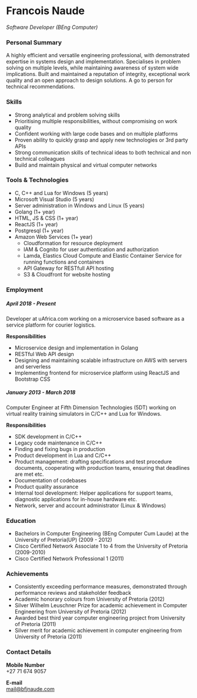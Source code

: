 # Francois Naude 
*Software Developer (BEng Computer)*

### Personal Summary

A highly efficient and versatile engineering professional, with demonstrated expertise in systems design and
implementation. Specialises in problem solving on multiple levels, while maintaining awareness of system wide
implications. Built and maintained a reputation of integrity, exceptional work quality and an open approach to design
solutions. A go to person for technical recommendations.

### Skills

-   Strong analytical and problem solving skills
-   Prioritising multiple responsibilities, without compromising on work quality
-   Confident working with large code bases and on multiple platforms
-   Proven ability to quickly grasp and apply new technologies or 3rd party APIs
-   Strong communication skills of technical ideas to both technical and non technical colleagues
-   Build and maintain physical and virtual computer networks

### Tools & Technologies

-   C, C++ and Lua for Windows (5 years)
-   Microsoft Visual Studio (5 years)
-   Server administration in Windows and Linux (5 years)
-   Golang (1+ year)
-   HTML, JS & CSS (1+ year)
-   ReactJS (1+ year)
-   Postgresql (1+ year)
-   Amazon Web Services (1+ year)
    -   Cloudformation for resource deployment
    -   IAM & Cognito for user authentication and authorization
    -   Lamda, Elastics Cloud Compute and Elastic Container Service for running functions and containers
    -   API Gateway for RESTfull API hosting
    -   S3 & Cloudfront for website hosting

### Employment

##### April 2018 - Present

Developer at uAfrica.com working on a microservice based software as a service platform for courier logistics.

**Responsibilities**

-   Microservice design and implementation in Golang
-   RESTful Web API design
-   Designing and maintaining scalable infrastructure on AWS with servers and serverless
-   Implementing frontend for microservice platform using ReactJS and Bootstrap CSS

##### January 2013 - March 2018

Computer Engineer at Fifth Dimension Technologies (5DT) working on virtual reality training simulators in C/C++ and Lua
for Windows.

**Responsibilities**

-   SDK development in C/C++
-   Legacy code maintenance in C/C++
-   Finding and fixing bugs in production
-   Product development in Lua and C/C++
-   Product management: drafting specifications and test procedure documents, cooperating with production teams,
    ensuring that deadlines are met etc.
-   Documentation of codebases
-   Product quality assurance
-   Internal tool development: Helper applications for support teams, diagnostic applications for in-house hardware etc.
-   Network, server and account administrator (Linux \& Windows)

### Education

-   Bachelors in Computer Engineering (BEng Computer Cum Laude) at the University of Pretoria(UP) (2009 - 2012)
-   Cisco Certified Network Associate 1 to 4 from the University of Pretoria (2009-2010)
-   Cisco Certified Network Professional 1 (2011)

### Achievements

-   Consistently exceeding performance measures, demonstrated through performance reviews and stakeholder feedback
-   Academic honorary colours from University of Pretoria (2012)
-   Silver Wilhelm Leuschner Prize for academic achievement in Computer Engineering from University of Pretoria (2012)
-   Awarded best third year computer engineering project from University of Pretoria (2011)
-   Silver merit for academic achievement in computer engineering from University of Pretoria (2011)

### Contact Details

**Mobile Number**  
+27 71 674 9057

**E-mail**  
mail@bfjnaude.com
